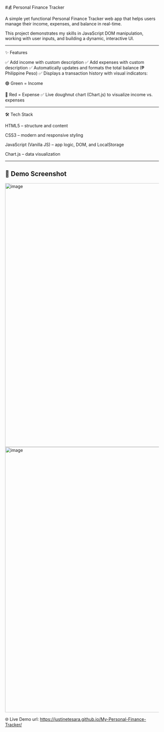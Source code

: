 #💰 Personal Finance Tracker

A simple yet functional Personal Finance Tracker web app that helps users manage their income, expenses, and balance in real-time.

This project demonstrates my skills in JavaScript DOM manipulation, working with user inputs, and building a dynamic, interactive UI.

---

✨ Features

✅ Add income with custom description
✅ Add expenses with custom description
✅ Automatically updates and formats the total balance (₱ Philippine Peso)
✅ Displays a transaction history with visual indicators:

🟢 Green = Income

🔴 Red = Expense
✅ Live doughnut chart (Chart.js) to visualize income vs. expenses

---

🛠️ Tech Stack

HTML5 – structure and content

CSS3 – modern and responsive styling

JavaScript (Vanilla JS) – app logic, DOM, and LocalStorage

Chart.js – data visualization

---

## 📸 Demo Screenshot

<img width="1905" height="865" alt="image" src="https://github.com/user-attachments/assets/28d5c3bf-18b9-4a72-8a29-12265b38af40" />

<img width="1901" height="870" alt="image" src="https://github.com/user-attachments/assets/1e85b8a2-5b67-45ab-9e11-7d59ce0773b0" />

🌐 Live Demo
url: https://justinetesara.github.io/My-Personal-Finance-Tracker/
